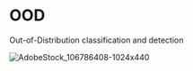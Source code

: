 # OOD
Out-of-Distribution classification and detection


![AdobeStock_106786408-1024x440](https://user-images.githubusercontent.com/34862790/111456189-b20e4800-873c-11eb-8a80-380441db87f8.jpeg)

